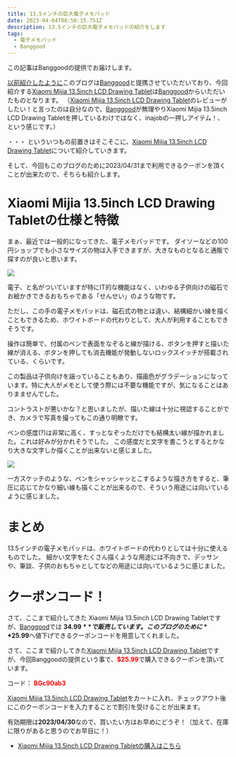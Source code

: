 ```yaml
---
title: 13.5インチの巨大電子メモパッド
date: 2023-04-04T08:50:15.751Z
description: 13.5インチの巨大電子メモパッドの紹介をします
tags:
  - 電子メモパッド
  - Banggood
---
```

この記事はBanggoodの提供でお届けします。

[以前紹介したように](../../post/中国ecサイトbanggood/)このブログは[Banggood](https://jp.banggood.com/?p=0M092355466124202012)と提携させていただいており、今回紹介する[Xiaomi Mijia 13.5inch LCD Drawing Tablet](https://www.banggood.com/Xiaomi-Mijia-13_5inch-LCD-Drawing-Tablet-Writing-Blackboard-One-key-Clear-Screen-Eyes-Protection-Portable-Colorful-Handwriting-Pad-for-Kids-p-1980233.html?p=0M092355466124202012&cur_warehouse=CN&ID=6287830)は[Banggood](https://jp.banggood.com/?p=0M092355466124202012)からいただいたものとなります。
（[Xiaomi Mijia 13.5inch LCD Drawing Tablet](https://www.banggood.com/Xiaomi-Mijia-13_5inch-LCD-Drawing-Tablet-Writing-Blackboard-One-key-Clear-Screen-Eyes-Protection-Portable-Colorful-Handwriting-Pad-for-Kids-p-1980233.html?p=0M092355466124202012&cur_warehouse=CN&ID=6287830)のレビューがしたい！と言ったのは自分なので、[Banggood](https://jp.banggood.com/?p=0M092355466124202012)が無理やりXiaomi Mijia 13.5inch LCD Drawing Tabletを押しているわけではなく、inajobの一押しアイテム！、という感じです。）

・・・ といういつもの前置きはそこそこに、[Xiaomi Mijia 13.5inch LCD Drawing Tablet](https://www.banggood.com/Xiaomi-Mijia-13_5inch-LCD-Drawing-Tablet-Writing-Blackboard-One-key-Clear-Screen-Eyes-Protection-Portable-Colorful-Handwriting-Pad-for-Kids-p-1980233.html?p=0M092355466124202012&cur_warehouse=CN&ID=6287830)について紹介していきます。

そして、今回もこのブログのために2023/04/31まで利用できるクーポンを頂くことが出来たので、そちらも紹介します。

# Xiaomi Mijia 13.5inch LCD Drawing Tabletの仕様と特徴

まぁ、最近では一般的になってきた、電子メモパッドです。
ダイソーなどの100円ショップでも小さなサイズの物は入手できますが、大きなものとなると通販で探すのが良いと思います。

![](img/e-memopad2.jpg)

電子、と名がついていますが特にIT的な機能はなく、いわゆる子供向けの磁石でお絵かきできるおもちゃである「せんせい」のような物です。

ただし、この手の電子メモパッドは、磁石式の物とは違い、結構細かい線を描くこともできるため、ホワイトボードの代わりとして、大人が利用することもできそうです。

操作は簡単で、付属のペンで表面をなぞると線が描ける、ボタンを押すと描いた線が消える、ボタンを押しても消去機能が発動しないロックスイッチが搭載されている、くらいです。

この製品は子供向けを謡っていることもあり、描画色がグラデーションになっています。特に大人がメモとして使う際には不要な機能ですが、気になることはありまませんでした。

コントラストが悪いかな？と思いましたが、描いた線は十分に視認することができ、カメラで写真を撮ってもこの通り明瞭です。

ペンの感度(?)は非常に高く、すっとなぞっただけでも結構太い線が描かれました。これは好みが分かれそうでした。
この感度だと文字を書こうとするとかなり大きな文字しか描くことが出来ないと感じました。

![](img/e-memopad5.jpg)

一方スケッチのような、ペンをシャッシャッとこするような描き方をすると、筆圧に応じてかなり細い線も描くことが出来るので、そういう用途には向いているように感じました。

# まとめ

13.5インチの電子メモパッドは、ホワイトボードの代わりとしては十分に使えるものでした。
細かい文字をたくさん描くような用途には不向きで、デッサンや、筆談、子供のおもちゃとしてなどの用途には向いているように感じました。

# クーポンコード！

さて、ここまで紹介してきた Xiaomi Mijia 13.5inch LCD Drawing Tabletですが、[Banggood](https://jp.banggood.com/?p=0M092355466124202012)では **$34.99**で販売しています。このブログのために**$25.99**へ値下げできるクーポンコードを用意してくれました。

さて、ここまで紹介してきた[Xiaomi Mijia 13.5inch LCD Drawing Tablet](https://www.banggood.com/Xiaomi-Mijia-13_5inch-LCD-Drawing-Tablet-Writing-Blackboard-One-key-Clear-Screen-Eyes-Protection-Portable-Colorful-Handwriting-Pad-for-Kids-p-1980233.html?p=0M092355466124202012&cur_warehouse=CN&ID=6287830)ですが、今回Banggoodの提供という事で、<span style="color:red">**$25.99**</span>で購入できるクーポンを頂いています。

コード：
<span style="color:red">**BGc90ab3**</span>

[Xiaomi Mijia 13.5inch LCD Drawing Tablet](https://www.banggood.com/Xiaomi-Mijia-13_5inch-LCD-Drawing-Tablet-Writing-Blackboard-One-key-Clear-Screen-Eyes-Protection-Portable-Colorful-Handwriting-Pad-for-Kids-p-1980233.html?p=0M092355466124202012&cur_warehouse=CN&ID=6287830)をカートに入れ、チェックアウト後にこのクーポンコードを入力することで割引を受けることが出来ます。

有効期限は**2023/04/30**なので、買いたい方はお早めにどうぞ！（加えて、在庫に限りがあると思うのでお早目に！）

* [Xiaomi Mijia 13.5inch LCD Drawing Tabletの購入はこちら](https://www.banggood.com/Xiaomi-Mijia-13_5inch-LCD-Drawing-Tablet-Writing-Blackboard-One-key-Clear-Screen-Eyes-Protection-Portable-Colorful-Handwriting-Pad-for-Kids-p-1980233.html?p=0M092355466124202012&cur_warehouse=CN&ID=6287830)